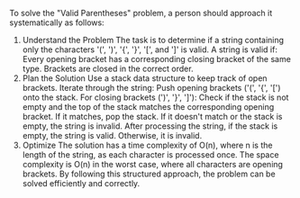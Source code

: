 To solve the "Valid Parentheses" problem, a person should approach it systematically as follows:

1. Understand the Problem
The task is to determine if a string containing only the characters '(', ')', '{', '}', '[', and ']' is valid.
A string is valid if:
Every opening bracket has a corresponding closing bracket of the same type.
Brackets are closed in the correct order.
2. Plan the Solution
Use a stack data structure to keep track of open brackets.
Iterate through the string:
Push opening brackets ('(', '{', '[') onto the stack.
For closing brackets (')', '}', ']'):
Check if the stack is not empty and the top of the stack matches the corresponding opening bracket.
If it matches, pop the stack.
If it doesn't match or the stack is empty, the string is invalid.
After processing the string, if the stack is empty, the string is valid. Otherwise, it is invalid.
3. Optimize
The solution has a time complexity of O(n), where n is the length of the string, as each character is processed once.
The space complexity is O(n) in the worst case, where all characters are opening brackets.
By following this structured approach, the problem can be solved efficiently and correctly.
